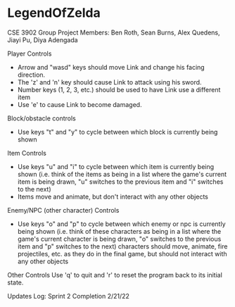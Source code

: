 # LegendOfZelda

CSE 3902 Group Project
Members: Ben Roth, Sean Burns, Alex Quedens, Jiayi Pu, Diya Adengada


Player Controls
- Arrow and "wasd" keys should move Link and change his facing direction.
- The 'z' and 'n' key should cause Link to attack using his sword.
- Number keys (1, 2, 3, etc.) should be used to have Link use a different item
- Use 'e' to cause Link to become damaged.

Block/obstacle controls
- Use keys "t" and "y" to cycle between which block is currently being shown

Item Controls
- Use keys "u" and "i" to cycle between which item is currently being shown (i.e. think of the items as being in a list where the game's current item is being drawn, "u" switches to the previous item and "i" switches to the next)
- Items move and animate, but don't interact with any other objects

Enemy/NPC (other character) Controls
- Use keys "o" and "p" to cycle between which enemy or npc is currently being shown (i.e. think of these characters as being in a list where the game's current character is being drawn, "o" switches to the previous item and "p" switches to the next)
characters should move, animate, fire projectiles, etc. as they do in the final game, but should not interact with any other objects

Other Controls
Use 'q' to quit and 'r' to reset the program back to its initial state.


Updates Log:
Sprint 2 Completion 2/21/22
